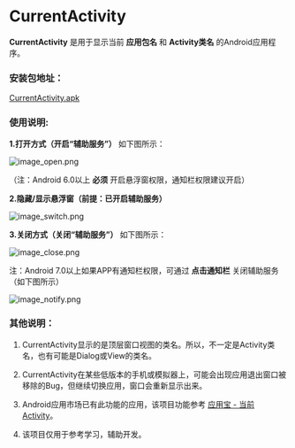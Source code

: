 # CurrentActivity

**CurrentActivity** 是用于显示当前 **应用包名** 和 **Activity类名** 的Android应用程序。

### 安装包地址：

[CurrentActivity.apk](https://github.com/sinawangnan7/CurrentActivity/blob/master/CurrentActivity.apk)

### 使用说明:

**1.打开方式（开启“辅助服务”）** 如下图所示：

![image_open.png](https://github.com/sinawangnan7/CurrentActivity/blob/master/app/image/image_open.png)

（注：Android 6.0以上 **必须** 开启悬浮窗权限，通知栏权限建议开启）

**2.隐藏/显示悬浮窗（前提：已开启辅助服务）**

![image_switch.png](https://github.com/sinawangnan7/CurrentActivity/blob/master/app/image/image_switch.png)

**3.关闭方式（关闭“辅助服务”）** 如下图所示：

![image_close.png](https://github.com/sinawangnan7/CurrentActivity/blob/master/app/image/image_close.png)

注：Android 7.0以上如果APP有通知栏权限，可通过 **点击通知栏** 关闭辅助服务（如下图所示）

![image_notify.png](https://github.com/sinawangnan7/CurrentActivity/blob/master/app/image/image_notify.png)

### 其他说明：

1. CurrentActivity显示的是顶层窗口视图的类名。所以，不一定是Activity类名，也有可能是Dialog或View的类名。

2. CurrentActivity在某些低版本的手机或模拟器上，可能会出现应用退出窗口被移除的Bug，但继续切换应用，窗口会重新显示出来。

3. Android应用市场已有此功能的应用，该项目功能参考 [应用宝 - 当前Activity](http://sj.qq.com/myapp/search.htm?kw=%E5%BD%93%E5%89%8DActiity)。

4. 该项目仅用于参考学习，辅助开发。
